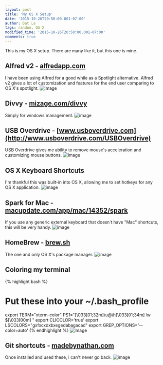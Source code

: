 ```yaml
---
layout: post
title: 'My OS X Setup'
date: '2015-10-26T20:50:00.001-07:00'
author: Dat Le
tags: random, OS X
modified_time: '2015-10-26T20:50:00.001-07:00'
comments: true
---
```


This is my OS X setup. There are many like it, but this one is mine.

## Alfred v2 - [alfredapp.com](https://www.alfredapp.com/)
I have been using Alfred for a good while as a Spotlight alternative. Alfred v2 gives a lot of customization and features for the end user comparing to OS X's spotlight.
![image](http://i.imgur.com/i4S1wuM.png)

## Divvy - [mizage.com/divvy](http://mizage.com/divvy/)
Simply for windows management.
![image](http://i.imgur.com/E0JZeYG.png)

## USB Overdrive - [www.usboverdrive.com](http://www.usboverdrive.com/USBOverdrive)
USB Overdrive gives me ability to remove mouse's acceleration and customizing mouse buttons.
![image](http://i.imgur.com/mXFvQKI.png)

## OS X Keyboard Shortcuts
I'm thankful this was built-in into OS X, allowing me to set hotkeys for any OS X application.
![image](http://i.imgur.com/h7rOi8f.png)

## Spark for Mac - [macupdate.com/app/mac/14352/spark](http://www.macupdate.com/app/mac/14352/spark)
If you use any generic external keyboard that doesn't have "Mac" shortcuts, this will be very handy.
![image](http://i.imgur.com/osaBhuj.png)

## HomeBrew - [brew.sh](http://brew.sh/)
The one and only OS X's package manager.
![image](http://i.imgur.com/cuM6v0S.png)

## Coloring my terminal
{% highlight bash %}
# Put these into your ~/.bash_profile
export TERM="xterm-color"
PS1="\[\033[01;32m\]\u@\h\[\033[01;34m\] \w \$\[\033[00m\] "
export CLICOLOR='true'
export LSCOLORS="gxfxcxdxbxegedabagacad"
export GREP_OPTIONS='--color=auto'
{% endhighlight %}
![image](http://i.imgur.com/75ZwtOR.png)

## Git shortcuts - [madebynathan.com](http://madebynathan.com/2011/10/19/git-shortcuts-like-youve-never-seen-before/)
Once installed and used these, I can't never go back.
![image](http://i.imgur.com/3QHt0CW.png)